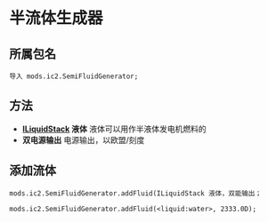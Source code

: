 # 半流体生成器

## 所属包名

`导入 mods.ic2.SemiFluidGenerator;`

## 方法

- **[ILiquidStack](/Vanilla/Liquids/ILiquidStack/) 液体** 液体可以用作半液体发电机燃料的
- **双电源输出** 电源输出，以欧盟/刻度

## 添加流体

```zenscript
mods.ic2.SemiFluidGenerator.addFluid(ILiquidStack 液体，双能输出；

mods.ic2.SemiFluidGenerator.addFluid(<liquid:water>, 2333.0D);
```